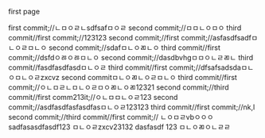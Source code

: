 first page

first commit;//ㄴㅁㅇㄹㄴsdfsafㅁㅇㄹ
second commit;//ㅁㅁㄴㅇㅁㅇ
third commit//first commit;//123123
second commit;//first commit;//asfasdfsadfㅁㄴㅇㄹㅁㄴㅇ
second commit;//sdafㅁㄴㅇㄻㄴㅇ
third commit//first commit;//dsfdㅇㅀㅇㅀㅁㄴㅇ
second commit;//dasdbvhgㅁㅁㅇㄴㄹㄻㄴ
third commit//fasdfasdfasdㅁㄴㅇㄹ
third commit//first commit;//dfsafsadsdaㅁㄴㅇㅁㄴㅇㄹzxcvz
second commitㅁㄴㅇㄻㄴㅇㄹㅁㄴㅇ
third commit//first commit;//ㅇㄴㅁㄹㄴㅁㄴㅇㄹㅁㅇㄻㄴㅇㄻ12321
second commit;//third commit//first comm213it;//ㅇㄴㅁㅁㄴㅇㄹ123
second commit;//asdfasdfasfasdfasㅁㄴㅇㄹ123123
third commit//first commit;//nk,l
second commit;//third commit//first commit;//
ㄴㅇㅁㄹvbㅇㅇㅇ
sadfasasdfasdf123
ㅁㄴㅇㄹzxcv23132
dasfasdf
123
ㅁㄴㅇㄻㅇㄴㄹㄹ
